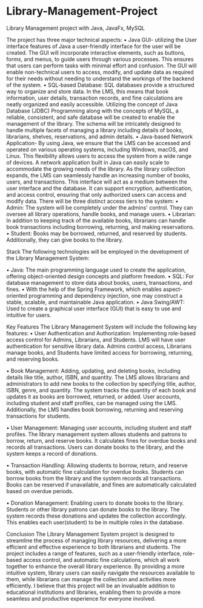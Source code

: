 # Library-Management-Project
Library Management project with Java, JavaFx, MySQL

The project has three major technical aspects:
•	Java GUI- utilizing the User interface features of Java a user-friendly interface for the user will be created. The GUI will incorporate interactive elements, such as buttons, forms, and menus, to guide users through various processes. This ensures that users can perform tasks with minimal effort and confusion. The GUI will enable non-technical users to access, modify, and update data as required for their needs without needing to understand the workings of the backend of the system.
•	SQL-based Database: SQL databases provide a structured way to organize and store data. In the LMS, this means that book information, user details, transaction records, and fine calculations are neatly organized and easily accessible. Utilizing the concept of Java Database (JDBC) Programming along with the concepts of MySQL, a reliable, consistent, and safe database will be created to enable the management of the library. The schema will be intricately designed to handle multiple facets of managing a library including details of books, librarians, shelves, reservations, and admin details.
•	Java-based Network Application- By using Java, we ensure that the LMS can be accessed and operated on various operating systems, including Windows, macOS, and Linux. This flexibility allows users to access the system from a wide range of devices. A network application built in Java can easily scale to accommodate the growing needs of the library. As the library collection expands, the LMS can seamlessly handle an increasing number of books, users, and transactions. This interface will act as a medium between the user interface and the database. It can support encryption, authentication, and access control, ensuring that only authorized users can access and modify data.
There will be three distinct access tiers to the system:
•	Admin: The system will be completely under the admins' control. They can oversee all library operations, handle books, and manage users.
•	Librarian: In addition to keeping track of the available books, librarians can handle book transactions including borrowing, returning, and making reservations.
•	Student: Books may be borrowed, returned, and reserved by students. Additionally, they can give books to the library.

Stack
The following technologies will be employed in the development of the Library Management System:

•	Java: The main programming language used to create the application, offering object-oriented design concepts and platform freedom.
•	SQL: For database management to store data about books, users, transactions, and fines.
•	With the help of the Spring Framework, which enables aspect-oriented programming and dependency injection, one may construct a stable, scalable, and maintainable Java application.
•	Java Swing/AWT: Used to create a graphical user interface (GUI) that is easy to use and intuitive for users.

Key Features
The Library Management System will include the following key features:
•	User Authentication and Authorization: Implementing role-based access control for Admins, Librarians, and Students. LMS will have user authentication for sensitive library data. Admins control access, Librarians manage books, and Students have limited access for borrowing, returning, and reserving books.

•	Book Management: Adding, updating, and deleting books, including details like title, author, ISBN, and quantity. The LMS allows librarians and administrators to add new books to the collection by specifying title, author, ISBN, genre, and quantity. The system tracks the quantity of each book and updates it as books are borrowed, returned, or added. User accounts, including student and staff profiles, can be managed using the LMS. Additionally, the LMS handles book borrowing, returning and reserving transactions for students.

•	User Management: Managing user accounts, including student and staff profiles. The library management system allows students and patrons to borrow, return, and reserve books. It calculates fines for overdue books and records all transactions. Users can donate books to the library, and the system keeps a record of donations.

•	Transaction Handling: Allowing students to borrow, return, and reserve books, with automatic fine calculation for overdue books. Students can borrow books from the library and the system records all transactions. Books can be reserved if unavailable, and fines are automatically calculated based on overdue periods.

•	Donation Management: Enabling users to donate books to the library. Students or other library patrons can donate books to the library. The system records these donations and updates the collection accordingly. This enables each user(student) to be in multiple roles in the database.


Conclusion
The Library Management System project is designed to streamline the process of managing library resources, delivering a more efficient and effective experience to both librarians and students. The project includes a range of features, such as a user-friendly interface, role-based access control, and automatic fine calculations, which all work together to enhance the overall library experience. 
By providing a more intuitive system, library users can easily navigate the resources available to them, while librarians can manage the collection and activities more efficiently. I believe that this project will be an invaluable addition to educational institutions and libraries, enabling them to provide a more seamless and productive experience for everyone involved. 


